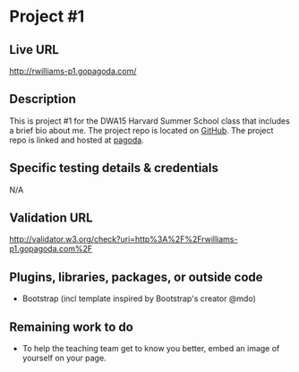 # Project #1

## Live URL
<http://rwilliams-p1.gopagoda.com/>

## Description
This is project #1 for the DWA15 Harvard Summer School class that includes a brief bio about me. The project repo is located on [GitHub](https://github.com/reagan83/s15-p1). The project repo is linked and hosted at [pagoda](http://rwilliams-p1.gopagoda.com).

## Specific testing details & credentials
N/A

## Validation URL
<http://validator.w3.org/check?uri=http%3A%2F%2Frwilliams-p1.gopagoda.com%2F>

## Plugins, libraries, packages, or outside code
* Bootstrap (incl template inspired by Bootstrap's creator @mdo) 


## Remaining work to do
* To help the teaching team get to know you better, embed an image of yourself on your page.